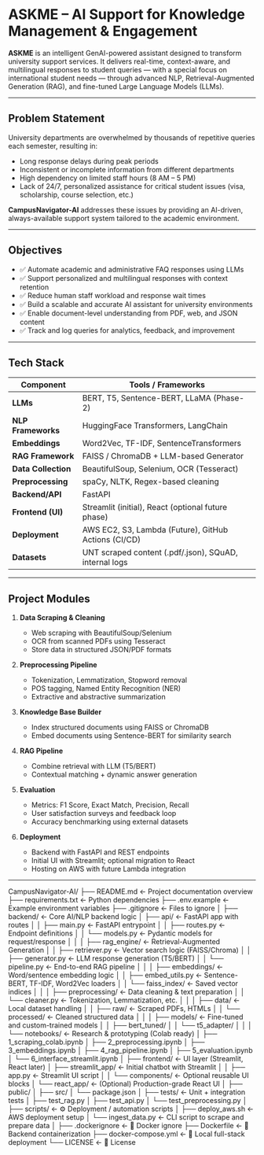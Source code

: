# ASKME – AI Support for Knowledge Management & Engagement

**ASKME** is an intelligent GenAI-powered assistant designed to transform university support services. It delivers real-time, context-aware, and multilingual responses to student queries — with a special focus on international student needs — through advanced NLP, Retrieval-Augmented Generation (RAG), and fine-tuned Large Language Models (LLMs).

---

## Problem Statement

University departments are overwhelmed by thousands of repetitive queries each semester, resulting in:

- Long response delays during peak periods
- Inconsistent or incomplete information from different departments
- High dependency on limited staff hours (8 AM – 5 PM)
- Lack of 24/7, personalized assistance for critical student issues (visa, scholarship, course selection, etc.)

**CampusNavigator-AI** addresses these issues by providing an AI-driven, always-available support system tailored to the academic environment.

---

## Objectives

- ✅ Automate academic and administrative FAQ responses using LLMs
- ✅ Support personalized and multilingual responses with context retention
- ✅ Reduce human staff workload and response wait times
- ✅ Build a scalable and accurate AI assistant for university environments
- ✅ Enable document-level understanding from PDF, web, and JSON content
- ✅ Track and log queries for analytics, feedback, and improvement

---

## Tech Stack

| Component             | Tools / Frameworks                                      |
|----------------------|----------------------------------------------------------|
| **LLMs**             | BERT, T5, Sentence-BERT, LLaMA (Phase-2)                |
| **NLP Frameworks**   | HuggingFace Transformers, LangChain                     |
| **Embeddings**       | Word2Vec, TF-IDF, SentenceTransformers                  |
| **RAG Framework**    | FAISS / ChromaDB + LLM-based Generator                  |
| **Data Collection**  | BeautifulSoup, Selenium, OCR (Tesseract)                |
| **Preprocessing**    | spaCy, NLTK, Regex-based cleaning                       |
| **Backend/API**      | FastAPI                                                  |
| **Frontend (UI)**    | Streamlit (initial), React (optional future phase)      |
| **Deployment**       | AWS EC2, S3, Lambda (Future), GitHub Actions (CI/CD)    |
| **Datasets**         | UNT scraped content (.pdf/.json), SQuAD, internal logs  |

---

## Project Modules

1. **Data Scraping & Cleaning**
   - Web scraping with BeautifulSoup/Selenium
   - OCR from scanned PDFs using Tesseract
   - Store data in structured JSON/PDF formats

2. **Preprocessing Pipeline**
   - Tokenization, Lemmatization, Stopword removal
   - POS tagging, Named Entity Recognition (NER)
   - Extractive and abstractive summarization

3. **Knowledge Base Builder**
   - Index structured documents using FAISS or ChromaDB
   - Embed documents using Sentence-BERT for similarity search

4. **RAG Pipeline**
   - Combine retrieval with LLM (T5/BERT)
   - Contextual matching + dynamic answer generation

5. **Evaluation**
   - Metrics: F1 Score, Exact Match, Precision, Recall
   - User satisfaction surveys and feedback loop
   - Accuracy benchmarking using external datasets

6. **Deployment**
   - Backend with FastAPI and REST endpoints
   - Initial UI with Streamlit; optional migration to React
   - Hosting on AWS with future Lambda integration

---
CampusNavigator-AI/
├── README.md                           ← Project documentation overview
├── requirements.txt                    ← Python dependencies
├── .env.example                        ← Example environment variables
├── .gitignore                          ← Files to ignore
│
├── backend/                            ← Core AI/NLP backend logic
│   ├── api/                            ← FastAPI app with routes
│   │   ├── main.py                     ← FastAPI entrypoint
│   │   ├── routes.py                   ← Endpoint definitions
│   │   └── models.py                   ← Pydantic models for request/response
│   │
│   ├── rag_engine/                     ← Retrieval-Augmented Generation
│   │   ├── retriever.py                ← Vector search logic (FAISS/Chroma)
│   │   ├── generator.py                ← LLM response generation (T5/BERT)
│   │   └── pipeline.py                 ← End-to-end RAG pipeline
│   │
│   ├── embeddings/                     ← Word/sentence embedding logic
│   │   ├── embed_utils.py              ← Sentence-BERT, TF-IDF, Word2Vec loaders
│   │   └── faiss_index/                ← Saved vector indices
│   │
│   ├── preprocessing/                  ← Data cleaning & text preparation
│   │   └── cleaner.py                  ← Tokenization, Lemmatization, etc.
│   │
│   ├── data/                           ← Local dataset handling
│   │   ├── raw/                        ← Scraped PDFs, HTMLs
│   │   └── processed/                  ← Cleaned structured data
│   │
│   ├── models/                         ← Fine-tuned and custom-trained models
│   │   ├── bert_tuned/
│   │   └── t5_adapter/
│   │
│   └── notebooks/                      ← Research & prototyping (Colab ready)
│       ├── 1_scraping_colab.ipynb
│       ├── 2_preprocessing.ipynb
│       ├── 3_embeddings.ipynb
│       ├── 4_rag_pipeline.ipynb
│       ├── 5_evaluation.ipynb
│       └── 6_interface_streamlit.ipynb
│
├── frontend/                           ← UI layer (Streamlit, React later)
│   ├── streamlit_app/                  ← Initial chatbot with Streamlit
│   │   ├── app.py                      ← Streamlit UI script
│   │   └── components/                 ← Optional reusable UI blocks
│   └── react_app/                      ← (Optional) Production-grade React UI
│       ├── public/
│       ├── src/
│       └── package.json
│
├── tests/                              ← Unit + integration tests
│   ├── test_rag.py
│   ├── test_api.py
│   └── test_preprocessing.py
│
├── scripts/                            ← ⚙️ Deployment / automation scripts
│   ├── deploy_aws.sh                   ← AWS deployment setup
│   └── ingest_data.py                  ← CLI script to scrape and prepare data
│
├── .dockerignore                       ← 🐳 Docker ignore
├── Dockerfile                          ← 🐳 Backend containerization
├── docker-compose.yml                  ← 🐳 Local full-stack deployment
└── LICENSE                             ← 📄 License
